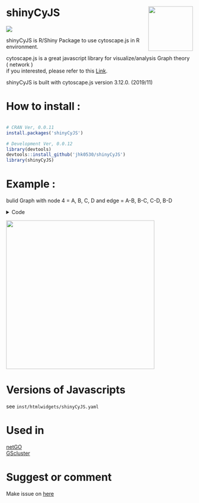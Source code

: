 # shinyCyJS <img src="https://user-images.githubusercontent.com/6457691/78387821-e7e51a00-761a-11ea-9295-cd52c9e11c6f.png" width="120" align="right"/>

<img src="https://www.r-pkg.org/badges/version/shinyCyJS"/>

shinyCyJS is R/Shiny Package to use cytoscape.js in R environment. <br>

cytoscape.js is a great javascript library for visualize/analysis Graph theory ( network ) <br> if you interested, please refer to this [Link](https://js.cytoscape.org/). <br>

shinyCyJS is built with cytoscape.js version 3.12.0. (2019/11)

# How to install :

``` r

# CRAN Ver, 0.0.11
install.packages('shinyCyJS')

# Development Ver, 0.0.12
library(devtools)
devtools::install_github('jhk0530/shinyCyJS')
library(shinyCyJS)

```

# Example :

bulid Graph with node 4 = A, B, C, D and edge = A-B, B-C, C-D, B-D <br>

<details>

<summary>Code</summary>

``` r
library(shiny)
library(shinyCyJS)

ui = function(){
  fluidPage(
    ShinyCyJSOutput(outputId = 'cy')
  )
}

server = function(input, output, session){  
  
  nodes = data.frame(
    id = c('A','B','C','D'),
    width = c(10,20,30,40),
    height = c(10,20,30,40)
  )  
  
  edges = data.frame(
    source = c('A','B','C','D'),
    target = c('B','C','D','B')
  )
  
  nodes = buildElems(nodes, type = 'Node')
  edges = buildElems(edges, type = 'Edge')  
  
  obj = shinyCyJS(c(nodes, edges))  
  output$cy = renderShinyCyJS(obj)
}

shinyApp(ui,server, options = list(launch.browser = TRUE, display.mode ='normal'))
```

</details>

<img src="https://user-images.githubusercontent.com/6457691/68040069-d36dc000-fd10-11e9-9ef5-d021768ac548.gif" width="400"/></img>

# Versions of Javascripts

see `inst/htmlwidgets/shinyCyJS.yaml`

# Used in

<a href = 'https://academic.oup.com/bioinformatics/article/36/10/3283/5728635' target = "_blank"> netGO </a> <br> <a href = 'https://bmcgenomics.biomedcentral.com/articles/10.1186/s12864-019-5738-6' target = '_blank'> GScluster </a> <br>

# Suggest or comment

Make issue on [here](https://github.com/jhk0530/shinyCyJS/issues)
